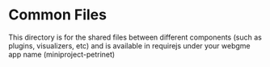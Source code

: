 # Common Files
This directory is for the shared files between different components (such as plugins, visualizers, etc) and is available in requirejs under your webgme app name (miniproject-petrinet)
